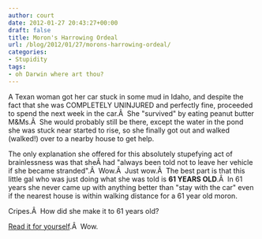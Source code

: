 ```yaml
---
author: court
date: 2012-01-27 20:43:27+00:00
draft: false
title: Moron's Harrowing Ordeal
url: /blog/2012/01/27/morons-harrowing-ordeal/
categories:
- Stupidity
tags:
- oh Darwin where art thou?
---
```


A Texan woman got her car stuck in some mud in Idaho, and despite the fact that she was COMPLETELY UNINJURED and perfectly fine, proceeded to spend the next week in the car.Â  She "survived" by eating peanut butter M&Ms.Â  She would probably still be there, except the water in the pond she was stuck near started to rise, so she finally got out and walked (walked!) over to a nearby house to get help.

The only explanation she offered for this absolutely stupefying act of brainlessness was that sheÂ had "always been told not to leave her vehicle if she became stranded".Â  Wow.Â  Just wow.Â  The best part is that this little gal who was just doing what she was told is **61 YEARS OLD**.Â  In 61 years she never came up with anything better than "stay with the car" even if the nearest house is within walking distance for a 61 year old moron.

Cripes.Â  How did she make it to 61 years old?

[Read it for yourself](http://magicvalley.com/news/local/texas-woman-stranded-for-days-in-burley-dairy-wastewater-pond/article_5db76702-6e90-53e1-87ef-ca5160f9118b.html).Â  Wow.
